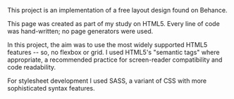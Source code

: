 This project is an implementation of a free layout design found on Behance.

This page was created as part of my study on HTML5. Every line of code was hand-written; no page generators were used.

In this project, the aim was to use the most widely supported HTML5 features -- so, no flexbox or grid. I used HTML5's "semantic tags" where appropriate, a recommended practice for screen-reader compatibility and code readability.

For stylesheet development I used SASS, a variant of CSS with more sophisticated syntax features.
